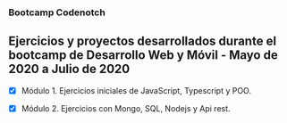 ### Bootcamp Codenotch

## Ejercicios y proyectos desarrollados durante el bootcamp de Desarrollo Web y Móvil - Mayo de 2020 a Julio de 2020

- [x]  Módulo 1. Ejercicios iniciales de JavaScript, Typescript y POO.
- [x]  Módulo 2. Ejercicios con Mongo, SQL, Nodejs y Api rest.



